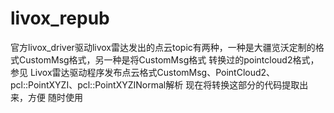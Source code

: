 # livox_repub
官方livox_driver驱动livox雷达发出的点云topic有两种，一种是大疆览沃定制的格式CustomMsg格式，另一种是将CustomMsg格式 转换过的pointcloud2格式，参见 Livox雷达驱动程序发布点云格式CustomMsg、PointCloud2、pcl::PointXYZI、pcl::PointXYZINormal解析 现在将转换这部分的代码提取出来，方便 随时使用
